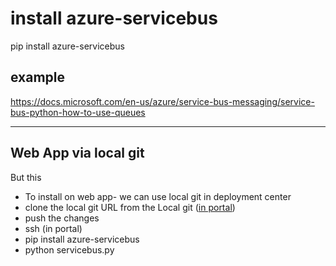 # install azure-servicebus

pip install azure-servicebus

## example

<https://docs.microsoft.com/en-us/azure/service-bus-messaging/service-bus-python-how-to-use-queues>

----

## Web App via local git

But this 

- To install on web app- we can use local git in deployment center
- clone the local git URL from the Local git ([in portal](https://docs.microsoft.com/en-gb/azure/app-service/quickstart-python?tabs=django%2Cwindows%2Cazure-cli%2Cterminal-bash%2Clocal-git-deploy%2Cdeploy-instructions-azportal%2Cdeploy-instructions-zip-azcli))
- push the changes
- ssh (in portal)
- pip install azure-servicebus
- python servicebus.py
  